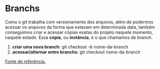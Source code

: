 # **Branchs**

Como o git trabalha com versionamento dos arquivos, além de podermos acessar os arquivos da forma que estavam em determinada data, também conseguimos criar e acessar cópias exatas do projeto naquele momento, naquele estado. Essa **cópia**, ou **instância**, é o que chamamos de branch.

1. **criar uma nova branch:** git checkout -b nome-da-branch
2. **acessar/alternar entre branchs:** git checkout nome-da-branch



[Fonte de referência.](https://thewebdev.com.br/git-glossario.php)